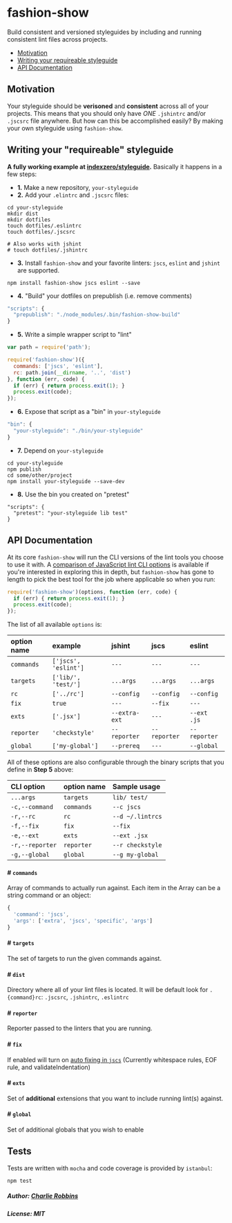 # fashion-show

Build consistent and versioned styleguides by including and running consistent lint files across projects.

- [Motivation](#motivation)
- [Writing your requireable styleguide](#writing-your-requireable-styleguide)
- [API Documentation](#api-documentation)

## Motivation

Your styleguide should be **verisoned** and **consistent** across all of your projects. This means that you should only have _ONE_ `.jshintrc` and/or `.jscsrc` file anywhere. But how can this be accomplished easily? By making your own styleguide using `fashion-show`.

## Writing your "requireable" styleguide

**A fully working example at [indexzero/styleguide](https://github.com/indexzero/styleguide).** Basically it happens in a few steps:

- **1.** Make a new repository, `your-styleguide`
- **2.** Add your `.elintrc` and `.jscsrc` files:
```
cd your-styleguide
mkdir dist
mkdir dotfiles
touch dotfiles/.eslintrc
touch dotfiles/.jscsrc

# Also works with jshint
# touch dotfiles/.jshintrc
```
- **3.** Install `fashion-show` and your favorite linters: `jscs`, `eslint` and `jshint` are supported.
```
npm install fashion-show jscs eslint --save
```
- **4.** "Build" your dotfiles on prepublish (i.e. remove comments)
``` js
"scripts": {
  "prepublish": "./node_modules/.bin/fashion-show-build"
}
```
- **5.** Write a simple wrapper script to "lint"
``` js
var path = require('path');

require('fashion-show')({
  commands: ['jscs', 'eslint'],
  rc: path.join(__dirname, '..', 'dist')
}, function (err, code) {
  if (err) { return process.exit(1); }
  process.exit(code);
});
```
- **6.** Expose that script as a "bin" in `your-styleguide`
``` js
"bin": {
  "your-styleguide": "./bin/your-styleguide"
}
```
- **7.** Depend on `your-styleguide`
```
cd your-styleguide
npm publish
cd some/other/project
npm install your-styleguide --save-dev
```
- **8.** Use the bin you created on "pretest"
```
"scripts": {
  "pretest": "your-styleguide lib test"
}
```

## API Documentation

At its core `fashion-show` will run the CLI versions of the lint tools you choose to use it with. A [comparison of JavaScript lint CLI options](COMMANDS.md) is available if you're interested in exploring this in depth, but `fashion-show` has gone to length to pick the best tool for the job where applicable so when you run:

``` js
require('fashion-show')(options, function (err, code) {
  if (err) { return process.exit(1); }
  process.exit(code);
});
```

The list of all available `options` is:

| option name   | example              | jshint        | jscs         | eslint       |
|:--------------|:---------------------|:--------------|:-------------|:-------------|
| `commands`    | `['jscs', 'eslint']` | `---`         | `---`        | `---`        |
| `targets`     | `['lib/', 'test/']`  | `...args`     | `...args`    | `...args`    |
| `rc`          | `['../rc']`          | `--config`    | `--config`   | `--config`   |
| `fix`         | `true`               | `---`         | `--fix`      | `---`        |
| `exts`        | `['.jsx']`           | `--extra-ext` | `---`        | `--ext .js`  |
| `reporter`    | `'checkstyle'`       | `--reporter`  | `--reporter` | `--reporter` |
| `global`      | `['my-global']`      | `--prereq`    | `---`        | `--global`   |

All of these options are also configurable through the binary scripts that you define in **Step 5** above:

| CLI option      | option name   | Sample usage     |
|:----------------|:--------------|:-----------------|
| `...args`       | `targets`     | `lib/ test/`     |
| `-c,--command`  | `commands`    | `--c jscs`       |
| `-r,--rc`       | `rc`          | `--d ~/.lintrcs` |
| `-f,--fix`      | `fix`         | `--fix`          |
| `-e,--ext`      | `exts`        | `--ext .jsx`     |
| `-r,--reporter` | `reporter`    | `--r checkstyle` |
| `-g,--global`   | `global`      | `--g my-global`  |

#### # `commands`

Array of commands to actually run against. Each item in the Array can be a string command or an object:

``` js
{
  'command': 'jscs',
  'args': ['extra', 'jscs', 'specific', 'args']
}
```

#### # `targets`

The set of targets to run the given commands against.

#### # `dist`

Directory where all of your lint files is located. It will be default look for `.{command}rc`: `.jscsrc`, `.jshintrc`, `.eslintrc`

#### # `reporter`

Reporter passed to the linters that you are running.

#### # `fix`

If enabled will turn on [auto fixing in `jscs`](http://jscs.info/overview.html#cli) (Currently whitespace rules, EOF rule, and validateIndentation)

#### # `exts`

Set of **additional** extensions that you want to include running lint(s) against.

#### # `global`

Set of additional globals that you wish to enable


## Tests

Tests are written with `mocha` and code coverage is provided by `istanbul`:

```
npm test
```

##### Author: [Charlie Robbins](charlie.robbins@gmail.com)
##### License: MIT

